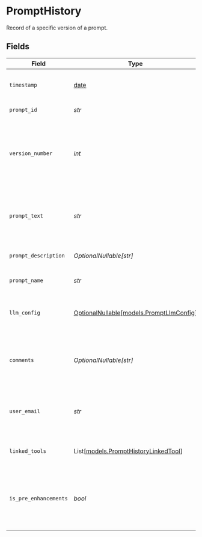 # PromptHistory

Record of a specific version of a prompt.


## Fields

| Field                                                                                               | Type                                                                                                | Required                                                                                            | Description                                                                                         | Example                                                                                             |
| --------------------------------------------------------------------------------------------------- | --------------------------------------------------------------------------------------------------- | --------------------------------------------------------------------------------------------------- | --------------------------------------------------------------------------------------------------- | --------------------------------------------------------------------------------------------------- |
| `timestamp`                                                                                         | [date](https://docs.python.org/3/library/datetime.html#date-objects)                                | :heavy_check_mark:                                                                                  | Timestamp of the change resulting in this version                                                   | 2024-01-01T12:00:00Z                                                                                |
| `prompt_id`                                                                                         | *str*                                                                                               | :heavy_check_mark:                                                                                  | ID of the prompt                                                                                    | 1                                                                                                   |
| `version_number`                                                                                    | *int*                                                                                               | :heavy_check_mark:                                                                                  | Version number of this version. Starts at 1 when prompt is created, and incremented on each change. | 1                                                                                                   |
| `prompt_text`                                                                                       | *str*                                                                                               | :heavy_check_mark:                                                                                  | Text of the prompt at this version                                                                  | You are a weather agent. Answer the user's questions about weather and nothing else.                |
| `prompt_description`                                                                                | *OptionalNullable[str]*                                                                             | :heavy_minus_sign:                                                                                  | Description of the prompt at this version                                                           | Prompt for a weather agent.                                                                         |
| `prompt_name`                                                                                       | *str*                                                                                               | :heavy_check_mark:                                                                                  | Name of the prompt at this version                                                                  | Weather Agent Prompt                                                                                |
| `llm_config`                                                                                        | [OptionalNullable[models.PromptLlmConfig]](../models/promptllmconfig.md)                            | :heavy_minus_sign:                                                                                  | String representation of LLM config for the prompt at this version                                  |                                                                                                     |
| `comments`                                                                                          | *OptionalNullable[str]*                                                                             | :heavy_minus_sign:                                                                                  | Comments describing the change that resulted in this version                                        | Updated prompt text to include requirement to not answer questions that aren't about weather.       |
| `user_email`                                                                                        | *str*                                                                                               | :heavy_check_mark:                                                                                  | Email address of the user who made the change that resulted in this version                         | user@email.com                                                                                      |
| `linked_tools`                                                                                      | List[[models.PromptHistoryLinkedTool](../models/prompthistorylinkedtool.md)]                        | :heavy_minus_sign:                                                                                  | Tools that were linked to this version of the prompt                                                |                                                                                                     |
| `is_pre_enhancements`                                                                               | *bool*                                                                                              | :heavy_check_mark:                                                                                  | Whether this version of the prompt was created before history of tool-prompt linking was tracked    | true                                                                                                |